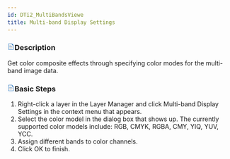 ```yaml
---
id: DTi2_MultiBandsViewe
title: Multi-band Display Settings 
---  
```


### ![](../../img/read.gif)Description

Get color composite effects through specifying color modes for the multi-band image data.

### ![](../../img/read.gif)Basic Steps

  1. Right-click a layer in the Layer Manager and click Multi-band Display Settings in the context menu that appears.
  2. Select the color model in the dialog box that shows up. The currently supported color models include: RGB, CMYK, RGBA, CMY, YIQ, YUV, YCC.
  3. Assign different bands to color channels.
  4. Click OK to finish.
